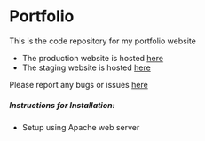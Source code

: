 Portfolio
=========

This is the code repository for my portfolio website

* The production website is hosted [here](https://aneeshneelam.me/)
* The staging website is hosted [here](https://aneeshneelam.herokuapp.com/)

Please report any bugs or issues [here](https://github.com/aneesh-neelam/Portfolio/issues)

##### Instructions for Installation:

* Setup using Apache web server

